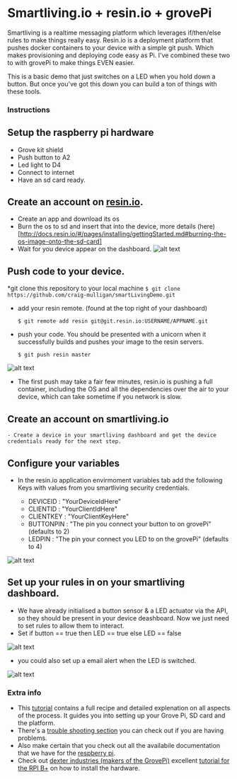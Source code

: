 Smartliving.io + resin.io + grovePi
==========

Smartliving is a realtime messaging platform which leverages if/then/else rules to make things really easy. Resin.io is a deployment platform that pushes docker containers to your device with a simple git push. Which makes provisioning and deploying code easy as Pi. I've combined these two to with grovePi to make things EVEN easier. 

This is a basic demo that just switches on a LED when you hold down a button. But once you've got this down you can build a ton of things with these tools. 

### Instructions

## Setup the raspberry pi hardware
* Grove kit shield
* Push button to A2
* Led light to D4 
* Connect to internet
* Have an sd card ready.

## Create an account on [resin.io](https://resin.io/).
* Create an app and download its os
* Burn the os to sd and insert that into the device, more details (here)[http://docs.resin.io/#/pages/installing/gettingStarted.md#burning-the-os-image-onto-the-sd-card]
* Wait for you device appear on the dashboard. 
    ![alt text](http://i.imgur.com/d9qJZ4v.png "resin.io dashboard")
	
## Push code to your device. 
*git clone this repository to your local machine
    ```
    $ git clone https://github.com/craig-mulligan/smartLivingDemo.git 
    ```
* add your resin remote. (found at the top right of your dashboard)
    ```
    $ git remote add resin git@git.resin.io:USERNAME/APPNAME.git
    ```
* push your code. You should be presented with a unicorn when it successfully builds and pushes your image to the resin servers.
    
    ```
    $ git push resin master
    ```
![alt text](http://i.imgur.com/oErRyzs.png "resin.io dashboard")
    
* The first push may take a fair few minutes, resin.io is pushing a full container, including the OS and all the dependencies over the air to your device, which can take sometime if you network is slow. 
    
## Create an account on smartliving.io
    - Create a device in your smartliving dashboard and get the device credentials ready for the next step. 

## Configure your variables
* In the resin.io application envirmoment variables tab add the following Keys with values from you smartliving security credentials. 

    - DEVICEID : "YourDeviceIdHere"
    - CLIENTID : "YourClientIdHere"
    - CLIENTKEY : "YourClientKeyHere"
    - BUTTONPIN : "The pin you connect your button to on grovePi" (defaults to 2)
    - LEDPIN : "The pin your connect you LED to on the grovePi" (defaults to 4)
    
![alt text](http://i.imgur.com/x17hbcY.png "Envars")

## Set up your rules in on your smartliving dashboard. 
* We have already initialised a button sensor & a LED actuator via the API, so they should be present in your device deashboard. Now we just need to set rules to allow them to interact. 
* Set if button == true then LED == true else LED == false

![alt text](http://i.imgur.com/dkLqyo8.png "set rules")

* you could also set up a email alert when the LED is switched. 

![alt text](http://i.imgur.com/Xyo0mLX.png "set rules")

### Extra info

- This [tutorial](http://docs.smartliving.io/Raspberry_Pi/more_info) contains a full recipe and detailed explenation on all aspects of the process. It guides you into setting up your Grove Pi, SD card and the platform. 
- There's a [trouble shooting section](Raspberry_Pi/trouble_shooting) you can check out if you are having problems.
- Also make certain that you check out all the availabile documentation that we have for the [respberry pi](http://docs.smartliving.io/Get_Started/Raspberry_Pi).
- Check out [dexter industries (makers of the GrovePi)](http://www.dexterindustries.com/GrovePi/) excellent [tutorial for the RPI B+](http://www.dexterindustries.com/GrovePi/get-started-with-the-grovepi/raspberry-pi-model-b-grovepi/) on how to install the hardware.  
